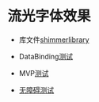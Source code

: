 # 流光字体效果

* 库文件[shimmerlibrary](shimmerlibrary)

* DataBinding[测试](app/src/main/java/com/example/test/DataBingActivity.kt)

* MVP[测试](app/src/main/java/com/example/test/MVPTestActivity.kt)
* [无障碍测试](app/src/main/java/com/example/test/service/MyAccessibilityService.kt)